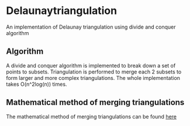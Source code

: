 # Delaunaytriangulation
An implementation of Delaunay triangulation using divide and conquer algorithm
## Algorithm
A divide and conquer algorithm is implemented to break down a set of points to subsets. Triangulation is performed to merge each 2 subsets to form larger and more complex triangulations. The whole implementation takes O(n^2log(n)) times.
## Mathematical method of merging triangulations
The mathematical method of merging triangulations can be found [here](http://www.geom.uiuc.edu/~samuelp/del_project.html)
